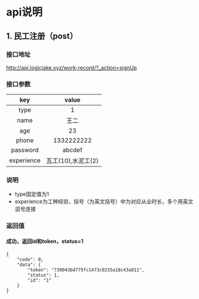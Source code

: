 # api说明
## 1. 民工注册（post）
### 接口地址
http://api.logicjake.xyz/work-record/?_action=signUp
### 接口参数
| key        | value   |
| :------:   | :-----: |
| type       | 1       |
| name       | 王二    |
| age        | 23      |
| phone      | 1332222222 |
| password   | abcdef    |
| experience | 瓦工(10),水泥工(2)|
### 说明
* type固定值为1  
* experience为工种经验，括号（为英文括号）中为对应从业时长，多个用英文逗号连接
### 返回值
#### 成功，返回id和token，status=1
```
{
    "code": 0,
    "data": {
        "token": "730043bd775fc1473c0235a18c43a811",
        "status": 1,
        "id": "1"
    }
}
```